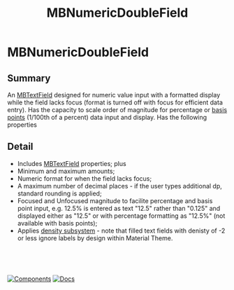 ﻿---
uid: C.MBNumericDoubleField
title: MBNumericDoubleField
---
# MBNumericDoubleField

## Summary

An [MBTextField](xref:C.MBTextField) designed for numeric value input with a formatted display while the field lacks focus (format is turned off with focus for efficient data entry).
Has the capacity to scale order of magnitude for percentage or [basis points](https://en.wikipedia.org/wiki/Basis_point) (1/100th of a percent) data input and display. Has the following properties

## Detail

- Includes [MBTextField](xref:C.MBTextField) properties; plus
- Minimum and maximum amounts;
- Numeric format for when the field lacks focus;
- A maximum number of decimal places - if the user types additional dp, standard rounding is applied;
- Focused and Unfocused magnitude to facilite percentage and basis point input, e.g. 12.5% is entered as text "12.5" rather than "0.125" and displayed either as "12.5" or with percentage formatting as "12.5%" (not available with basis points);
- Applies [density subsystem](xref:A.Density) - note that filled text fields with denisty of -2 or less ignore labels by design within Material Theme.

&nbsp;

&nbsp;

[![Components](https://img.shields.io/static/v1?label=Components&message=Plus&color=red)](xref:A.PlusComponents)
[![Docs](https://img.shields.io/static/v1?label=API%20Documentation&message=MBNumericDoubleField&color=brightgreen)](xref:Material.Blazor.MBNumericDoubleField)
